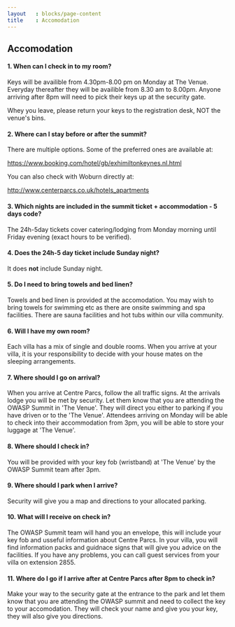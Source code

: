 ```yaml
---
layout   : blocks/page-content
title    : Accomodation
---
```


## Accomodation

#### 1. When can I check in to my room?

Keys will be availible from 4.30pm-8.00 pm on Monday at The Venue. Everyday thereafter they will be availible from 8.30 am to 8.00pm.  Anyone arriving after 8pm will need to pick their keys up at the security gate.  

Whey you leave, please return your keys to the registration desk, NOT the venue's bins. 

#### 2. Where can I stay before or after the summit?

There are multiple options. Some of the preferred ones are available at:

https://www.booking.com/hotel/gb/exhimiltonkeynes.nl.html

You can also check with Woburn directly at:

http://www.centerparcs.co.uk/hotels_apartments


#### 3. Which nights are included in the summit ticket + accommodation - 5 days code? 

The 24h-5day tickets cover catering/lodging from Monday morning until Friday evening (exact hours to be verified).


#### 4. Does the 24h-5 day ticket include Sunday night?

It does **not** include Sunday night.

#### 5. Do I need to bring towels and bed linen?

Towels and bed linen is provided at the accomodation. You may wish to bring towels for swimming etc as there are onsite swimming and spa facilities. There are sauna facilities and hot tubs within our villa community.

#### 6. Will I have my own room?

Each villa has a mix of single and double rooms. When you arrive at your villa, it is your responsibility to decide with your house mates on the sleeping arrangements.

#### 7. Where should I go on arrival?

When you arrive at Centre Parcs, follow the all traffic signs. At the arrivals lodge you will be met by security. Let them know that you are attending the OWASP Summit in 'The Venue'. They will direct you either to parking if you have driven or to the 'The Venue'. Attendees arriving on Monday will be able to check into their accommodation from 3pm, you will be able to store your luggage at 'The Venue'.

#### 8. Where should I check in? 

You will be provided with your key fob (wristband) at 'The Venue' by the OWASP Summit team after 3pm.

#### 9. Where should I park when I arrive?

Security will give you a map and directions to your allocated parking.

#### 10. What will I receive on check in?

The OWASP Summit team will hand you an envelope, this will include your key fob and usseful information about Centre Parcs. In your villa, you will find information packs and guidnace signs that will give you advice on the facilities. If you have any problems, you can call guest services from your villa on extension 2855.

#### 11. Where do I go if I arrive after at Centre Parcs after 8pm to check in?

Make your way to the security gate at the entrance to the park and let them know that you are attending the OWASP summit and need to collect the key to your accomodation. They will check your name and give you your key, they will also give you directions. 


